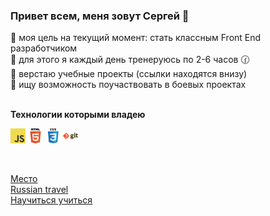 ### Привет всем, меня зовут Сергей 👋

🔹 моя цель на текущий момент: стать классным Front End разработчиком <br>
🔹 для этого я каждый день тренеруюсь по 2-6 часов 🕜 <br>
🔹 верстаю учебные проекты (ссылки находятся внизу) <br>
🔹 ищу возможность поучаствовать в боевых проектах <br><br>

**Технологии которыми владею**
<p>
  <img src="https://raw.githubusercontent.com/github/explore/80688e429a7d4ef2fca1e82350fe8e3517d3494d/topics/javascript/javascript.png" height="24" alt="JS">
  <img src="https://raw.githubusercontent.com/github/explore/80688e429a7d4ef2fca1e82350fe8e3517d3494d/topics/html/html.png" height="24" alt="HTML5">
  <img src="https://raw.githubusercontent.com/github/explore/80688e429a7d4ef2fca1e82350fe8e3517d3494d/topics/css/css.png" height="24" alt="CSS3">
  <img src="https://raw.githubusercontent.com/github/explore/80688e429a7d4ef2fca1e82350fe8e3517d3494d/topics/git/git.png" height="24" alt="CSS3">
</p>
<br>

<a href="https://stelzf117.github.io/mesto-project/">Место</a> <br>
<a href="https://stelzf117.github.io/russian-travel/">Russian travel</a> <br>
<a href="https://stelzf117.github.io/how-to-learn/">Научиться учиться</a> <br>
